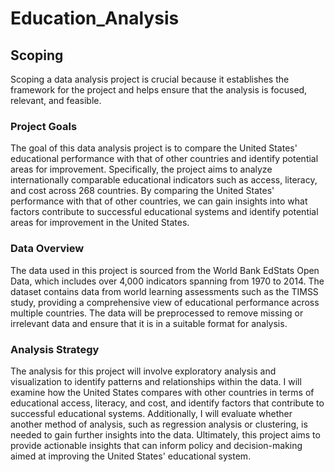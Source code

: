 # Education_Analysis

## Scoping
Scoping a data analysis project is crucial because it establishes the framework for the project and helps ensure that the analysis is focused, relevant, and feasible.

### Project Goals
The goal of this data analysis project is to compare the United States' educational performance with that of other countries and identify potential areas for improvement. Specifically, the project aims to analyze internationally comparable educational indicators such as access, literacy, and cost across 268 countries. By comparing the United States' performance with that of other countries, we can gain insights into what factors contribute to successful educational systems and identify potential areas for improvement in the United States.

### Data Overview
The data used in this project is sourced from the World Bank EdStats Open Data, which includes over 4,000 indicators spanning from 1970 to 2014. The dataset contains data from world learning assessments such as the TIMSS study, providing a comprehensive view of educational performance across multiple countries. The data will be preprocessed to remove missing or irrelevant data and ensure that it is in a suitable format for analysis.

### Analysis Strategy
The analysis for this project will involve exploratory analysis and visualization to identify patterns and relationships within the data. I will examine how the United States compares with other countries in terms of educational access, literacy, and cost, and identify factors that contribute to successful educational systems. Additionally, I will evaluate whether another method of analysis, such as regression analysis or clustering, is needed to gain further insights into the data. Ultimately, this project aims to provide actionable insights that can inform policy and decision-making aimed at improving the United States' educational system.
